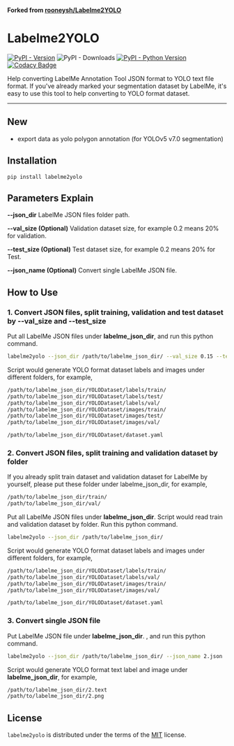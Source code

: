 **Forked from [rooneysh/Labelme2YOLO](https://github.com/rooneysh/Labelme2YOLO)**

# Labelme2YOLO

[![PyPI - Version](https://img.shields.io/pypi/v/labelme2yolo.svg)](https://pypi.org/project/labelme2yolo)
![PyPI - Downloads](https://img.shields.io/pypi/dm/labelme2yolo?style=flat)
[![PyPI - Python Version](https://img.shields.io/pypi/pyversions/labelme2yolo.svg)](https://pypi.org/project/labelme2yolo)
[![Codacy Badge](https://app.codacy.com/project/badge/Grade/12122fe86f8643c4aa5667c20d528f61)](https://www.codacy.com/gh/GreatV/labelme2yolo/dashboard?utm_source=github.com&amp;utm_medium=referral&amp;utm_content=GreatV/labelme2yolo&amp;utm_campaign=Badge_Grade)

Help converting LabelMe Annotation Tool JSON format to YOLO text file format. 
If you've already marked your segmentation dataset by LabelMe, it's easy to use this tool to help converting to YOLO format dataset.

---------

## New

- export data as yolo polygon annotation (for YOLOv5 v7.0 segmentation)

## Installation

```console
pip install labelme2yolo
```

## Parameters Explain
**--json_dir** LabelMe JSON files folder path.

**--val_size (Optional)** Validation dataset size, for example 0.2 means 20% for validation.

**--test_size (Optional)** Test dataset size, for example 0.2 means 20% for Test.

**--json_name (Optional)** Convert single LabelMe JSON file.

## How to Use

### 1. Convert JSON files, split training, validation and test dataset by --val_size and --test_size
Put all LabelMe JSON files under **labelme_json_dir**, and run this python command.
```bash
labelme2yolo --json_dir /path/to/labelme_json_dir/ --val_size 0.15 --test_size 0.15
```
Script would generate YOLO format dataset labels and images under different folders, for example,
```bash
/path/to/labelme_json_dir/YOLODataset/labels/train/
/path/to/labelme_json_dir/YOLODataset/labels/test/
/path/to/labelme_json_dir/YOLODataset/labels/val/
/path/to/labelme_json_dir/YOLODataset/images/train/
/path/to/labelme_json_dir/YOLODataset/images/test/
/path/to/labelme_json_dir/YOLODataset/images/val/

/path/to/labelme_json_dir/YOLODataset/dataset.yaml
```

### 2. Convert JSON files, split training and validation dataset by folder
If you already split train dataset and validation dataset for LabelMe by yourself, please put these folder under labelme_json_dir, for example,
```bash
/path/to/labelme_json_dir/train/
/path/to/labelme_json_dir/val/
```
Put all LabelMe JSON files under **labelme_json_dir**. 
Script would read train and validation dataset by folder.
Run this python command.
```bash
labelme2yolo --json_dir /path/to/labelme_json_dir/
```
Script would generate YOLO format dataset labels and images under different folders, for example,
```bash
/path/to/labelme_json_dir/YOLODataset/labels/train/
/path/to/labelme_json_dir/YOLODataset/labels/val/
/path/to/labelme_json_dir/YOLODataset/images/train/
/path/to/labelme_json_dir/YOLODataset/images/val/

/path/to/labelme_json_dir/YOLODataset/dataset.yaml
```

### 3. Convert single JSON file
Put LabelMe JSON file under **labelme_json_dir**. , and run this python command.
```bash
labelme2yolo --json_dir /path/to/labelme_json_dir/ --json_name 2.json
```
Script would generate YOLO format text label and image under **labelme_json_dir**, for example,
```bash
/path/to/labelme_json_dir/2.text
/path/to/labelme_json_dir/2.png
```

## License

`labelme2yolo` is distributed under the terms of the [MIT](https://spdx.org/licenses/MIT.html) license.
